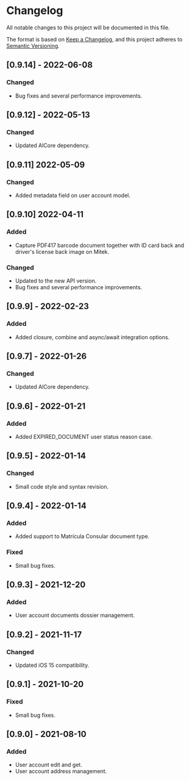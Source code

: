 # Changelog
All notable changes to this project will be documented in this file.

The format is based on [Keep a Changelog](https://keepachangelog.com/en/1.0.0/),
and this project adheres to [Semantic Versioning](https://semver.org/spec/v2.0.0.html).

## [0.9.14] - 2022-06-08
### Changed
- Bug fixes and several performance improvements.

## [0.9.12] - 2022-05-13
### Changed
- Updated AlCore dependency.

## [0.9.11] 2022-05-09
### Changed
- Added metadata field on user account model.

## [0.9.10] 2022-04-11
### Added
- Capture PDF417 barcode document together with ID card back and driver's license back image on Mitek.
### Changed
- Updated to the new API version.
- Bug fixes and several performance improvements.

## [0.9.9] - 2022-02-23
### Added
- Added closure, combine and async/await integration options.

## [0.9.7] - 2022-01-26
### Changed
- Updated AlCore dependency.

## [0.9.6] - 2022-01-21
### Added
- Added EXPIRED_DOCUMENT user status reason case.

## [0.9.5] - 2022-01-14
### Changed
- Small code style and syntax revision.

## [0.9.4] - 2022-01-14
### Added
- Added support to Matrícula Consular document type.
### Fixed
- Small bug fixes.

## [0.9.3] - 2021-12-20
### Added
- User account documents dossier management.

## [0.9.2] - 2021-11-17
### Changed
- Updated iOS 15 compatibility.

## [0.9.1] - 2021-10-20
### Fixed
- Small bug fixes.

## [0.9.0] - 2021-08-10
### Added
- User account edit and get.
- User account address management.
